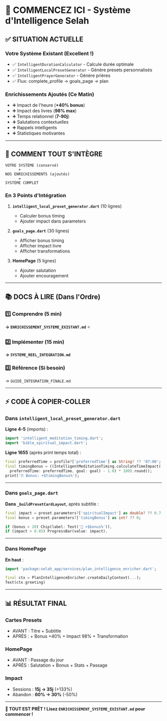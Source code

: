 # 🚀 COMMENCEZ ICI - Système d'Intelligence Selah

## ✅ SITUATION ACTUELLE

### Votre Système Existant (Excellent !)
- ✅ `IntelligentDurationCalculator` - Calcule durée optimale
- ✅ `IntelligentLocalPresetGenerator` - Génère presets personnalisés
- ✅ `IntelligentPrayerGenerator` - Génère prières
- ✅ Flux: complete_profile → goals_page → plan

### Enrichissements Ajoutés (Ce Matin)
- ➕ Impact de l'heure (**+40% bonus**)
- ➕ Impact des livres (**98% max**)
- ➕ Temps relationnel (**7-90j**)
- ➕ Salutations contextuelles
- ➕ Rappels intelligents
- ➕ Statistiques motivantes

---

## 🎯 COMMENT TOUT S'INTÈGRE

```
VOTRE SYSTÈME (conservé)
      +
NOS ENRICHISSEMENTS (ajoutés)
      =
SYSTÈME COMPLET
```

### En 3 Points d'Intégration

1. **`intelligent_local_preset_generator.dart`** (10 lignes)
   - Calculer bonus timing
   - Ajouter impact dans parameters

2. **`goals_page.dart`** (30 lignes)
   - Afficher bonus timing
   - Afficher impact livre
   - Afficher transformations

3. **HomePage** (5 lignes)
   - Ajouter salutation
   - Ajouter encouragement

---

## 📚 DOCS À LIRE (Dans l'Ordre)

### 1️⃣ Comprendre (5 min)
**→ `ENRICHISSEMENT_SYSTEME_EXISTANT.md`** ⭐

### 2️⃣ Implémenter (15 min)
**→ `SYSTEME_REEL_INTEGRATION.md`**

### 3️⃣ Référence (Si besoin)
→ `GUIDE_INTEGRATION_FINALE.md`

---

## ⚡ CODE À COPIER-COLLER

### Dans `intelligent_local_preset_generator.dart`

**Ligne 4-5** (imports) :
```dart
import 'intelligent_meditation_timing.dart';
import 'bible_spiritual_impact.dart';
```

**Ligne 1655** (après print temps total) :
```dart
final preferredTime = profile?['preferredTime'] as String? ?? '07:00';
final timingBonus = ((IntelligentMeditationTiming.calculateTimeImpact(
  preferredTime: preferredTime, goal: goal) - 1.0) * 100).round();
print('⏰ Bonus: +$timingBonus%');
```

---

### Dans `goals_page.dart`

**Dans `_buildPresetCardLayout`**, après subtitle :
```dart
final impact = preset.parameters?['spiritualImpact'] as double? ?? 0.7;
final bonus = preset.parameters?['timingBonus'] as int? ?? 0;

if (bonus > 20) Chip(label: Text('🌟 +$bonus%')),
if (impact > 0.85) ProgressBar(value: impact),
```

---

### Dans HomePage

**En haut** :
```dart
import 'package:selah_app/services/plan_intelligence_enricher.dart';

final ctx = PlanIntelligenceEnricher.createDailyContext(...);
Text(ctx.greeting)
```

---

## 📊 RÉSULTAT FINAL

### Cartes Presets
- AVANT : Titre + Subtitle
- APRÈS : + Bonus +40% + Impact 98% + Transformation

### HomePage
- AVANT : Passage du jour
- APRÈS : Salutation + Bonus + Stats + Passage

### Impact
- Sessions : **15j → 35j** (+133%)
- Abandon : **60% → 30%** (-50%)

---

**🎉 TOUT EST PRÊT ! Lisez `ENRICHISSEMENT_SYSTEME_EXISTANT.md` pour commencer !**

